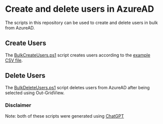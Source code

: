# Create and delete users in AzureAD

The scripts in this repository can be used to create and delete users in bulk from AzureAD.

## Create Users
The [BulkCreateUsers.ps1](./BulkCreateUsers.ps1) script creates users according to the [example CSV file](./Users.csv).

## Delete Users
The [BulkDeleteUsers.ps1](./BulkDeleteUsers.ps1) script deletes users from AzureAD after being selected using Out-GridView.

### Disclaimer
Note: both of these scripts were generated using [ChatGPT](https://chat.openai.com/)
